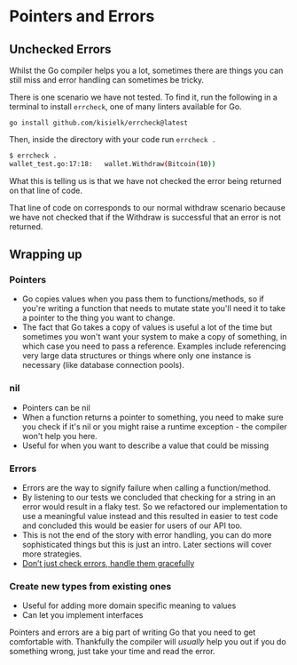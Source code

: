 # Pointers and Errors

## Unchecked Errors

Whilst the Go compiler helps you a lot, sometimes there are things you can still miss and error handling can sometimes be tricky.

There is one scenario we have not tested. To find it, run the following in a terminal to install `errcheck`, one of many linters available for Go.

`go install github.com/kisielk/errcheck@latest`

Then, inside the directory with your code run `errcheck .`

```sh
$ errcheck .
wallet_test.go:17:18:   wallet.Withdraw(Bitcoin(10))
```

What this is telling us is that we have not checked the error being returned on that line of code.

That line of code on corresponds to our normal withdraw scenario because we have not checked that if the Withdraw is successful that an error is not returned.

## Wrapping up

### Pointers

- Go copies values when you pass them to functions/methods, so if you're writing a function that needs to mutate state you'll need it to take a pointer to the thing you want to change.
- The fact that Go takes a copy of values is useful a lot of the time but sometimes you won't want your system to make a copy of something, in which case you need to pass a reference. Examples include referencing very large data structures or things where only one instance is necessary \(like database connection pools\).

### nil

- Pointers can be nil
- When a function returns a pointer to something, you need to make sure you check if it's nil or you might raise a runtime exception - the compiler won't help you here.
- Useful for when you want to describe a value that could be missing

### Errors

- Errors are the way to signify failure when calling a function/method.
- By listening to our tests we concluded that checking for a string in an error would result in a flaky test. So we refactored our implementation to use a meaningful value instead and this resulted in easier to test code and concluded this would be easier for users of our API too.
- This is not the end of the story with error handling, you can do more sophisticated things but this is just an intro. Later sections will cover more strategies.
- [Don’t just check errors, handle them gracefully](https://dave.cheney.net/2016/04/27/dont-just-check-errors-handle-them-gracefully)

### Create new types from existing ones

- Useful for adding more domain specific meaning to values
- Can let you implement interfaces

Pointers and errors are a big part of writing Go that you need to get comfortable with. Thankfully the compiler will _usually_ help you out if you do something wrong, just take your time and read the error.
